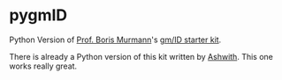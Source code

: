 # pygmID
Python Version of [Prof. Boris Murmann](https://murmann-group.stanford.edu/mediawiki/index.php/Boris_Murmann)'s [gm/ID starter kit](https://web.stanford.edu/~murmann/gmid).

There is already a Python version of this kit written by [Ashwith](https://github.com/ashwith/pyMOSChar). 
This one works really great.
